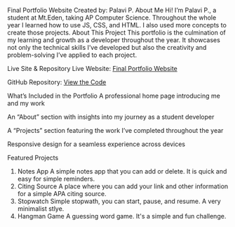 Final Portfolio Website
Created by: Palavi P.
About Me
Hi! I’m Palavi P., a student at Mt.Eden, taking AP Computer Science. Throughout the whole year I learned how to use JS, CSS, and HTML. I also used more concepts to create those projects. 
About This Project
This portfolio is the culmination of my learning and growth as a developer throughout the year. It showcases not only the technical skills I’ve developed but also the creativity and problem-solving I’ve applied to each project. 

Live Site & Repository
Live Website: [Final Portfolio Website](https://palaviprasad.github.io/Final-Portfolio-Website/)

GitHub Repository: [View the Code](https://github.com/palaviprasad/Final-Portfolio-Website.git)


What’s Included in the Portfolio
A professional home page introducing me and my work

An “About” section with insights into my journey as a student developer

A “Projects” section featuring the work I’ve completed throughout the year

Responsive design for a seamless experience across devices

Featured Projects
1. Notes App
A simple notes app that you can add or delete. It is quick and easy for simple reminders.  
2. Citing Source
A place where you can add your link and other information for a simple APA citing source. 
4. Stopwatch 
Simple stopwath, you can start, pause, and resume. A very minimalist stlye.
5. Hangman Game
A guessing word game. It's a simple and fun challenge. 
